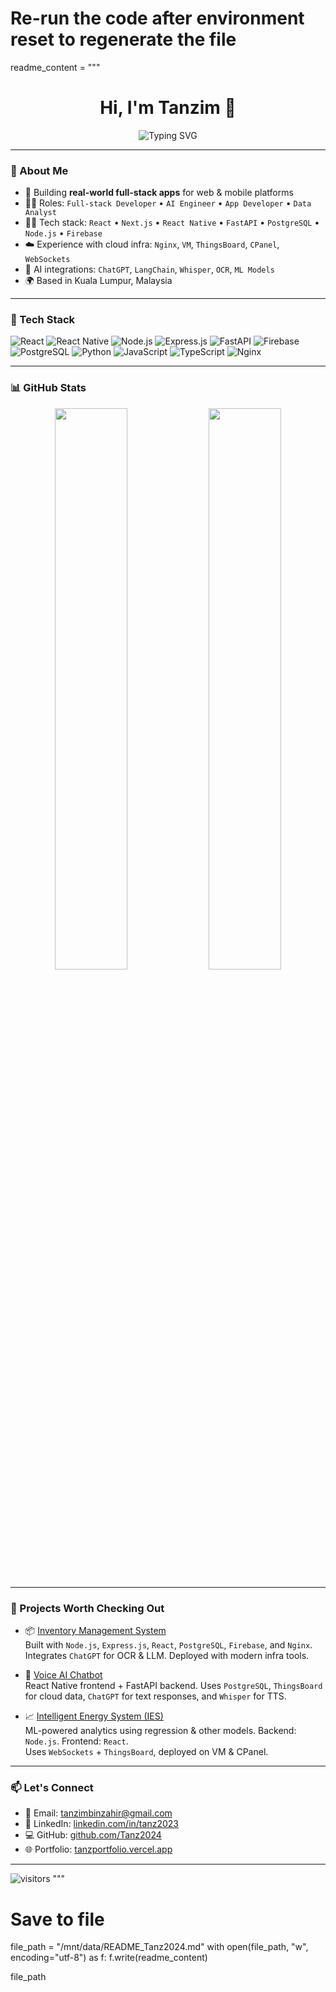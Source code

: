 # Re-run the code after environment reset to regenerate the file

readme_content = """
<h1 align="center">Hi, I'm Tanzim 👋</h1>

<p align="center">
  <img src="https://readme-typing-svg.demolab.com?font=Fira+Code&duration=3000&pause=1000&center=true&vCenter=true&width=435&lines=Full-stack+Developer;App+Developer;AI+Engineer;Data+Analyst;Voice+Chatbot+Builder" alt="Typing SVG" />
</p>

---

### 🧠 About Me

- 🔭 Building **real-world full-stack apps** for web & mobile platforms
- 👨‍💻 Roles: `Full-stack Developer` • `AI Engineer` • `App Developer` • `Data Analyst`
- 🧑‍💻 Tech stack: `React` • `Next.js` • `React Native` • `FastAPI` • `PostgreSQL` • `Node.js` • `Firebase`
- ☁️ Experience with cloud infra: `Nginx`, `VM`, `ThingsBoard`, `CPanel`, `WebSockets`
- 🤖 AI integrations: `ChatGPT`, `LangChain`, `Whisper`, `OCR`, `ML Models`
- 🌍 Based in Kuala Lumpur, Malaysia

---

### 🔧 Tech Stack

![React](https://img.shields.io/badge/-React-black?style=flat-square&logo=react)
![React Native](https://img.shields.io/badge/-ReactNative-black?style=flat-square&logo=react)
![Node.js](https://img.shields.io/badge/-Node.js-black?style=flat-square&logo=node.js)
![Express.js](https://img.shields.io/badge/-Express-black?style=flat-square&logo=express)
![FastAPI](https://img.shields.io/badge/-FastAPI-black?style=flat-square&logo=fastapi)
![Firebase](https://img.shields.io/badge/-Firebase-black?style=flat-square&logo=firebase)
![PostgreSQL](https://img.shields.io/badge/-PostgreSQL-black?style=flat-square&logo=postgresql)
![Python](https://img.shields.io/badge/-Python-black?style=flat-square&logo=python)
![JavaScript](https://img.shields.io/badge/-JavaScript-black?style=flat-square&logo=javascript)
![TypeScript](https://img.shields.io/badge/-TypeScript-black?style=flat-square&logo=typescript)
![Nginx](https://img.shields.io/badge/-Nginx-black?style=flat-square&logo=nginx)

---

### 📊 GitHub Stats

<p align="center">
  <img width="48%" src="https://github-readme-stats.vercel.app/api?username=Tanz2024&show_icons=true&theme=tokyonight" />
  <img width="48%" src="https://github-readme-stats.vercel.app/api/top-langs/?username=Tanz2024&layout=compact&theme=tokyonight" />
</p>

---

### 🚀 Projects Worth Checking Out

- 📦 [Inventory Management System](https://github.com/Tanz2024/inventory-management.git)  
  Built with `Node.js`, `Express.js`, `React`, `PostgreSQL`, `Firebase`, and `Nginx`.  
  Integrates `ChatGPT` for OCR & LLM. Deployed with modern infra tools.

- 🤖 [Voice AI Chatbot](https://github.com/Tanz2024/Chatbot)  
  React Native frontend + FastAPI backend. Uses `PostgreSQL`, `ThingsBoard` for cloud data, `ChatGPT` for text responses, and `Whisper` for TTS.

- 📈 [Intelligent Energy System (IES)](https://github.com/Tanz2024/IES)  
  ML-powered analytics using regression & other models. Backend: `Node.js`. Frontend: `React`.  
  Uses `WebSockets` + `ThingsBoard`, deployed on VM & CPanel.

---

### 📫 Let's Connect

- 📧 Email: [tanzimbinzahir@gmail.com](mailto:tanzimbinzahir@gmail.com)
- 🔗 LinkedIn: [linkedin.com/in/tanz2023](https://linkedin.com/in/tanz2023)
- 💻 GitHub: [github.com/Tanz2024](https://github.com/Tanz2024)
- 🌐 Portfolio: [tanzportfolio.vercel.app](https://tanzportfolio.vercel.app)

---

![visitors](https://visitor-badge.laobi.icu/badge?page_id=Tanz2024.Tanz2024)
"""

# Save to file
file_path = "/mnt/data/README_Tanz2024.md"
with open(file_path, "w", encoding="utf-8") as f:
    f.write(readme_content)

file_path

